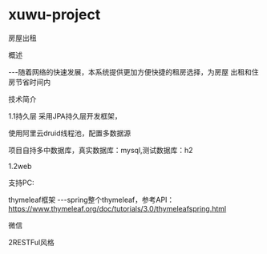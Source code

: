 # xuwu-project
房屋出租

概述

---随着网络的快速发展，本系统提供更加方便快捷的租房选择，为房屋
出租和住房节省时间内

技术简介

1.1持久层
采用JPA持久层开发框架，

使用阿里云druid线程池，配置多数据源

项目自持多中数据库，真实数据库：mysql,测试数据库：h2

1.2web

支持PC:

thymeleaf框架
---spring整个thymeleaf，参考API：https://www.thymeleaf.org/doc/tutorials/3.0/thymeleafspring.html

微信

2RESTFul风格
